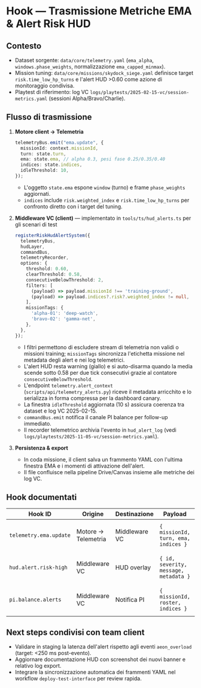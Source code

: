 # Hook — Trasmissione Metriche EMA & Alert Risk HUD

## Contesto
- Dataset sorgente: `data/core/telemetry.yaml` (`ema_alpha`, `windows.phase_weights`, normalizzazione `ema_capped_minmax`).
- Mission tuning: `data/core/missions/skydock_siege.yaml` definisce target `risk.time_low_hp_turns` e l'alert HUD >0.60 come azione di monitoraggio condivisa.
- Playtest di riferimento: log VC `logs/playtests/2025-02-15-vc/session-metrics.yaml` (sessioni Alpha/Bravo/Charlie).

## Flusso di trasmissione
1. **Motore client → Telemetria**
   ```ts
   telemetryBus.emit("ema.update", {
     missionId: context.missionId,
     turn: state.turn,
     ema: state.ema, // alpha 0.3, pesi fase 0.25/0.35/0.40
     indices: state.indices,
     idleThreshold: 10,
   });
   ```
   - L'oggetto `state.ema` espone `window` (turno) e frame `phase_weights` aggiornati.
   - `indices` include `risk.weighted_index` e `risk.time_low_hp_turns` per confronto diretto con i target del tuning.

2. **Middleware VC (client)** — implementato in `tools/ts/hud_alerts.ts` per gli scenari di test
   ```ts
   registerRiskHudAlertSystem({
     telemetryBus,
     hudLayer,
     commandBus,
     telemetryRecorder,
     options: {
       threshold: 0.60,
       clearThreshold: 0.58,
       consecutiveBelowThreshold: 2,
       filters: [
         (payload) => payload.missionId !== 'training-ground',
         (payload) => payload.indices?.risk?.weighted_index != null,
       ],
       missionTags: {
         'alpha-01': 'deep-watch',
         'bravo-02': 'gamma-net',
       },
     },
   });
    ```
    - I filtri permettono di escludere stream di telemetria non validi o missioni training; `missionTags` sincronizza l'etichetta
      missione nel metadata degli alert e nei log telemetrici.
    - L'alert HUD resta warning (giallo) e si auto-disarma quando la media scende sotto 0.58 per due tick consecutivi grazie al
      contatore `consecutiveBelowThreshold`.
    - L'endpoint `telemetry.alert_context` (`scripts/api/telemetry_alerts.py`) riceve il metadata arricchito e lo serializza in
      forma compressa per la dashboard canary.
    - La finestra `idleThreshold` aggiornata (10 s) assicura coerenza tra dataset e log VC 2025-02-15.
    - `commandBus.emit` notifica il canale PI balance per follow-up immediato.
    - Il recorder telemetrico archivia l'evento in `hud_alert_log` (vedi `logs/playtests/2025-11-05-vc/session-metrics.yaml`).

3. **Persistenza & export**
   - In coda missione, il client salva un frammento YAML con l'ultima finestra EMA e i momenti di attivazione dell'alert.
   - Il file confluisce nella pipeline Drive/Canvas insieme alle metriche dei log VC.

## Hook documentati
| Hook ID | Origine | Destinazione | Payload | Note |
| --- | --- | --- | --- | --- |
| `telemetry.ema.update` | Motore → Telemetria | Middleware VC | `{ missionId, turn, ema, indices }` | Frequenza: a fine turno (debounce 200 ms). |
| `hud.alert.risk-high` | Middleware VC | HUD overlay | `{ id, severity, message, metadata }` | Soglia ingresso 0.60, uscita 0.58 (isteresi). |
| `pi.balance.alerts` | Middleware VC | Notifica PI | `{ missionId, roster, indices }` | Smista su Slack/Teams per revisione bilanciamento. |

## Next steps condivisi con team client
- Validare in staging la latenza dell'alert rispetto agli eventi `aeon_overload` (target: <250 ms post-evento).
- Aggiornare documentazione HUD con screenshot dei nuovi banner e relativo log export.
- Integrare la sincronizzazione automatica dei frammenti YAML nel workflow `deploy-test-interface` per review rapida.
